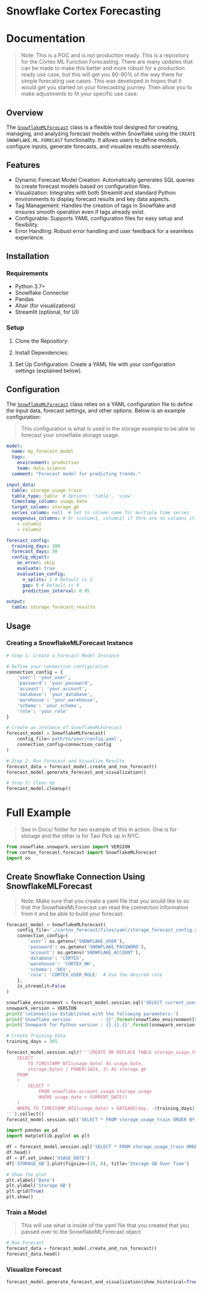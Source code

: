 # Snowflake Cortex Forecasting


<!-- WARNING: THIS FILE WAS AUTOGENERATED! DO NOT EDIT! -->

# Documentation

> Note: This is a POC and is not production ready. This is a repository
> for the Cortex ML Function Forecasting. There are many updates that
> can be made to make this better and more robust for a production ready
> use case, but this will get you 80-90% of the way there for simple
> forecating use cases. This was developed in hopes that it would get
> you started on your forecasting journey. Then allow you to make
> adjustments to fit your specific use case.

## Overview

The
[`SnowflakeMLForecast`](https://sfc-gh-jdemlow.github.io/cortex_forecast/cortex_forecast.html#snowflakemlforecast)
class is a flexible tool designed for creating, managing, and analyzing
forecast models within Snowflake using the
`CREATE SNOWFLAKE.ML.FORECAST` functionality. It allows users to define
models, configure inputs, generate forecasts, and visualize results
seamlessly.

## Features

- Dynamic Forecast Model Creation: Automatically generates SQL queries
  to create forecast models based on configuration files.
- Visualization: Integrates with both Streamlit and standard Python
  environments to display forecast results and key data aspects.
- Tag Management: Handles the creation of tags in Snowflake and ensures
  smooth operation even if tags already exist.
- Configurable: Supports YAML configuration files for easy setup and
  flexibility.
- Error Handling: Robust error handling and user feedback for a seamless
  experience.

## Installation

### Requirements

- Python 3.7+
- Snowflake Connector
- Pandas
- Altair (for visualizations)
- Streamlit (optional, for UI)

### Setup

1.  Clone the Repository:

2.  Install Dependencies:

3.  Set Up Configuration: Create a YAML file with your configuration
    settings (explained below).

## Configuration

The
[`SnowflakeMLForecast`](https://sfc-gh-jdemlow.github.io/cortex_forecast/cortex_forecast.html#snowflakemlforecast)
class relies on a YAML configuration file to define the input data,
forecast settings, and other options. Below is an example configuration:

> This configuration is what is used in the storage example to be able
> to forecast your snowflake storage usage.

``` yaml
model:
  name: my_forecast_model
  tags:
    environment: production
    team: data_science
  comment: "Forecast model for predicting trends."

input_data:
  table: storage_usage_train
  table_type: table  # Options: 'table', 'view'
  timestamp_column: usage_date
  target_column: storage_gb
  series_column: null  # Set to column name for multiple time series
  exogenous_columns: # Or [column1, column2] if thre are no columns it will use all columns in the view or table
    - column1
    - column2

forecast_config:
  training_days: 180
  forecast_days: 30
  config_object:
    on_error: skip
    evaluate: true
    evaluation_config:
      n_splits: 2 # Default is 2
      gap: 0 # Default is 0
      prediction_interval: 0.95

output:
  table: storage_forecast_results
```

## Usage

### Creating a SnowflakeMLForecast Instance

``` python
# Step 1: Create a Forecast Model Instance

# Define your connection configuration
connection_config = {
    'user': 'your_user',
    'password': 'your_password',
    'account': 'your_account',
    'database': 'your_database',
    'warehouse': 'your_warehouse',
    'schema': 'your_schema',
    'role': 'your_role'
}

# Create an instance of SnowflakeMLForecast
forecast_model = SnowflakeMLForecast(
    config_file='path/to/your/config.yaml',
    connection_config=connection_config
)

# Step 2: Run Forecast and Visualize Results
forecast_data = forecast_model.create_and_run_forecast()
forecast_model.generate_forecast_and_visualization()

# Step 3: Clean Up
forecast_model.cleanup()
```

# Full Example

> See in Docs/ folder for two example of this in action. One is for
> storage and the other is for Taxi Pick up in NYC.

``` python
from snowflake.snowpark.version import VERSION
from cortex_forecast.forecast import SnowflakeMLForecast
import os
```

## Create Snowflake Connection Using SnowflakeMLForecast

> Note: Make sure that you create a yaml file that you would like to so
> that the SnowflakeMLForecast can read the connection information from
> it and be able to build your forecast.

``` python
forecast_model = SnowflakeMLForecast(
    config_file='./cortex_forecast/files/yaml/storage_forecast_config.yaml',
    connection_config={
        'user': os.getenv('SNOWFLAKE_USER'),
        'password': os.getenv('SNOWFLAKE_PASSWORD'),
        'account': os.getenv('SNOWFLAKE_ACCOUNT'),
        'database': 'CORTEX',
        'warehouse': 'CORTEX_WH',
        'schema': 'DEV',
        'role': 'CORTEX_USER_ROLE'  # Use the desired role
    },
    is_streamlit=False
)

snowflake_environment = forecast_model.session.sql('SELECT current_user(), current_version()').collect()
snowpark_version = VERSION
print('\nConnection Established with the following parameters:')
print('Snowflake version           : {}'.format(snowflake_environment[0][1]))
print('Snowpark for Python version : {}.{}.{}'.format(snowpark_version[0], snowpark_version[1], snowpark_version[2]))
```

``` python
# Create Training Data
training_days = 365

forecast_model.session.sql(f'''CREATE OR REPLACE TABLE storage_usage_train AS
    SELECT 
        TO_TIMESTAMP_NTZ(usage_date) AS usage_date,
        storage_bytes / POWER(1024, 3) AS storage_gb
    FROM 
    (
        SELECT * 
            FROM snowflake.account_usage.storage_usage
            WHERE usage_date < CURRENT_DATE()
    )
    WHERE TO_TIMESTAMP_NTZ(usage_date) > DATEADD(day, -{training_days}, CURRENT_DATE())
''').collect()
forecast_model.session.sql('SELECT * FROM storage_usage_train ORDER BY usage_date DESC LIMIT 10').show()
```

``` python
import pandas as pd
import matplotlib.pyplot as plt
```

``` python
df = forecast_model.session.sql('SELECT * FROM storage_usage_train ORDER BY usage_date').to_pandas()
df.head()
df = df.set_index('USAGE_DATE')
df['STORAGE_GB'].plot(figsize=(10, 6), title='Storage GB Over Time')

# Show the plot
plt.xlabel('Date')
plt.ylabel('Storage GB')
plt.grid(True)
plt.show()
```

### Train a Model

> This will use what is inside of the yaml file that you created that
> you passed over to the SnowflakeMLForecast object

``` python
# Run Forecast
forecast_data = forecast_model.create_and_run_forecast()
forecast_data.head()
```

### Visualize Forecast

``` python
forecast_model.generate_forecast_and_visualization(show_historical=True)
```
